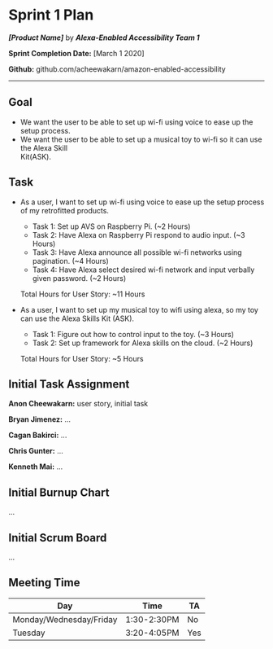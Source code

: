 # Sprint 1 Plan

***[Product Name]*** by  ***Alexa-Enabled Accessibility Team 1***

**Sprint Completion Date:** [March 1 2020]

**Github:** github.com/acheewakarn/amazon-enabled-accessibility

---

## Goal

- We want the user to be able to set up wi-fi using voice to ease up the setup process.
- We want the user to be able to set up a musical toy to wi-fi so it can use the Alexa Skill  
  Kit(ASK).
  
## Task

- As a user, I want to set up wi-fi using voice to ease up the setup process of my retrofitted 
  products.
  - Task 1: Set up AVS on Raspberry Pi. (~2 Hours)
  - Task 2: Have Alexa on Raspberry Pi respond to audio input. (~3 Hours)
  - Task 3: Have Alexa announce all possible wi-fi networks using pagination. (~4 Hours)
  - Task 4: Have Alexa select desired wi-fi network and input verbally given password. (~2 Hours)
  
  Total Hours for User Story: ~11 Hours
  
- As a user, I want to set up my musical toy to wifi using alexa, so my toy can use the Alexa Skills Kit (ASK).
  - Task 1: Figure out how to control input to the toy. (~3 Hours)
  - Task 2: Set up framework for Alexa skills on the cloud. (~2 Hours)

  Total Hours for User Story: ~5 Hours
  
## Initial Task Assignment

**Anon Cheewakarn:** user story, initial task

**Bryan Jimenez:** ...

**Cagan Bakirci:** ...

**Chris Gunter:** ...

**Kenneth Mai:** ...


## Initial Burnup Chart

...

## Initial Scrum Board

...

## Meeting Time

|Day|Time|TA|
|------|------|------|
|Monday/Wednesday/Friday|1:30-2:30PM|No|
|Tuesday|3:20-4:05PM|Yes|
